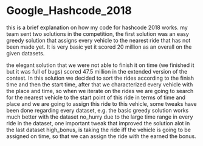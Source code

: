 # Google_Hashcode_2018

this is a brief explanation on how my code for hashcode 2018 works.
my team sent two solutions in the competition, the first solution was an easy greedy solution that assigns every vehicle to the nearest ride that has not been made yet. It is very basic yet it scored 20 million as an overall on the given datasets.

the elegant solution that we were not able to finish it on time (we finished it but it was full of bugs) scored 47.5 million in the extended version of the contest. In this solution we decided to sort the rides according to the finish time and then the start time, after that we characterized every vehicle with the place and time, so when we iterate on the rides we are going to search for the nearest vehicle to the start point of this ride in terms of time and place and we are going to assign this ride to this vehicle, some tweaks have been done regarding every dataset, e.g. the basic greedy solution works much better with the dataset no_hurry due to the large time range in every ride in the dataset, one important tweak that improved the solution alot in the last dataset high_bonus, is taking the ride iff the vehicle is going to be assigned on time, so that we can assign the ride with the earned the bonus.
